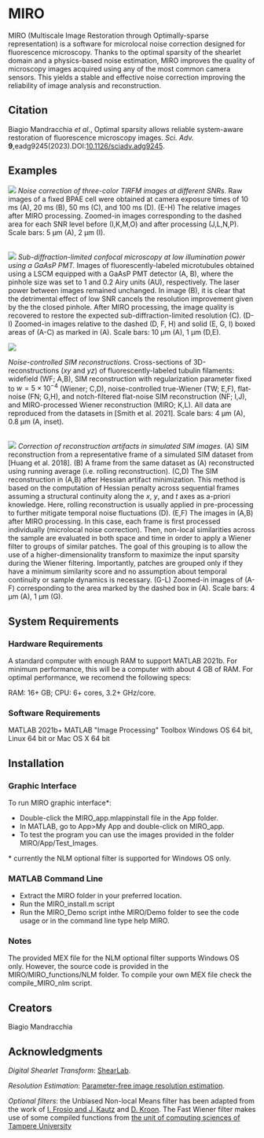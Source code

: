 MIRO
=====

MIRO (Multiscale Image Restoration through Optimally-sparse representation) is a software for microlocal noise correction designed for fluorescence microscopy. Thanks to the optimal sparsity of the shearlet domain and a physics-based noise estimation, MIRO improves the quality of microscopy images acquired using any of the most common camera sensors. This yields a stable and effective noise correction improving the reliability of image analysis and reconstruction.

## Citation ##
Biagio Mandracchia *et al.*, Optimal sparsity allows reliable system-aware restoration of fluorescence microscopy images. *Sci. Adv.* **9**,eadg9245(2023).DOI:[10.1126/sciadv.adg9245](https://www.science.org/doi/10.1126/sciadv.adg9245).

## Examples ##

![](Figures/Image_TIRF.png)
*Noise correction of three-color TIRFM images at different SNRs*. Raw images of a fixed BPAE cell were obtained at camera exposure times of 10 ms (A), 20 ms (B), 50 ms (C), and 100 ms (D). (E-H) The relative images after MIRO processing. Zoomed-in images corresponding to the dashed area for each SNR level before (I,K,M,O) and after processing (J,L,N,P). Scale bars: 5 &mu;m (A), 2 &mu;m (I).  
&nbsp;  

![](Figures/Image_Confocal.png)
*Sub-diffraction-limited confocal microscopy at low illumination power using a GaAsP PMT.* 
Images of fluorescently-labeled microtubules obtained using a LSCM equipped with a GaAsP PMT detector (A, B), where the pinhole size was set to 1 and 0.2 Airy units (AU), respectively. 
The laser power between images remained unchanged. In image (B), it is clear that the detrimental effect of low SNR cancels the resolution improvement given by the the closed pinhole. 
After MIRO processing, the image quality is recovered to restore the expected sub-diffraction-limited resolution (C). 
(D-I) Zoomed-in images relative to the dashed (D, F, H) and solid (E, G, I) boxed areas of (A-C) as marked in (A). Scale bars: 10 &mu;m (A), 1 &mu;m (D,E).
&nbsp;  


![](Figures/Image_SIM1.png)

*Noise-controlled SIM reconstructions*. Cross-sections of 3D-reconstructions (*xy* and *yz*) of fluorescently-labeled tubulin filaments: widefield (WF; A,B), SIM reconstruction with regularization parameter fixed to $w=5\times{}10^{-4}$ (Wiener; C,D), noise-controlled true-Wiener (TW; E,F), flat-noise (FN; G,H), and notch-filtered flat-noise SIM reconstruction (NF; I,J), and MIRO-processed Wiener reconstruction (MIRO; K,L).
All data are reproduced from the datasets in [Smith et al. 2021].
Scale bars: 4 &mu;m (A), 0.8 &mu;m (A, inset).  
&nbsp;  



![](Figures/Image_SIM2.png)
*Correction of reconstruction artifacts in simulated SIM images*. (A) SIM reconstruction from a representative frame of a simulated SIM dataset from [Huang et al. 2018]. (B) A frame from the same dataset as (A) reconstructed using running average (i.e. rolling reconstruction). (C,D) The SIM reconstruction in (A,B) after Hessian artifact minimization. This method is based on the computation of Hessian penalty across sequential frames assuming a structural continuity along the *x*, *y*, and *t* axes as a-priori knowledge. Here, rolling reconstruction is usually applied in pre-processing to further mitigate temporal noise fluctuations (D). (E,F) The images in (A,B) after MIRO processing. 
In this case, each frame is first processed individually (microlocal noise correction). 
Then, non-local similarities across the sample are evaluated in both space and time in order to apply a Wiener filter to groups of similar patches. 
The goal of this grouping is to allow the use of a higher-dimensionality transform to maximize the input sparsity during the Wiener filtering. Importantly, patches are grouped only if they have a minimum similarity score and no assumption about temporal continuity or sample dynamics is necessary. (G-L) Zoomed-in images of (A-F) corresponding to the area marked by the dashed box in (A). Scale bars: 4 &mu;m (A), 1 &mu;m (G).
&nbsp;  


## System Requirements ##

### Hardware Requirements ###
A standard computer with enough RAM to support MATLAB 2021b. For minimum performance, this will be a computer with about 4 GB of RAM. For optimal performance, we recomend the following specs:

RAM: 16+ GB; 
CPU: 6+ cores, 3.2+ GHz/core.

### Software Requirements ###
MATLAB 2021b+ 
MATLAB "Image Processing" Toolbox
Windows OS 64 bit, Linux 64 bit or Mac OS X 64 bit

## Installation ##

### Graphic Interface ###
To run MIRO graphic interface\*:

 - Double-click the MIRO_app.mlappinstall file in the App folder.
 - In MATLAB, go to App>My App and double-click on MIRO_app.
 - To test the program you can use the images provided in the folder MIRO/App/Test_Images.

\* currently the NLM optional filter is supported for Windows OS only.
 
### MATLAB Command Line ###

 - Extract the MIRO folder in your preferred location.
 - Run the MIRO_install.m script
 - Run the MIRO_Demo script inthe MIRO/Demo folder to see the code usage or in the command line type help MIRO.

### Notes ###

The provided MEX file for the NLM optional filter supports Windows OS only. However, the source code is provided in the MIRO/MIRO_functions/NLM folder.
To compile your own MEX file check the compile_MIRO_nlm script. 

## Creators ##

Biagio Mandracchia

## Acknowledgments ##

*Digital Shearlet Transform*: [ShearLab](https://shearlab.math.lmu.de).

*Resolution Estimation*: [Parameter-free image resolution estimation](https://www.nature.com/articles/s41592-019-0515-7).

*Optional filters*: the Unbiased Non-local Means filter has been adapted from the work of [I. Frosio and J. Kautz](https://ieeexplore.ieee.org/document/8463600) and [D. Kroon](https://mathworks.com/matlabcentral/fileexchange/27395-fast-non-local-means-1d-2d-color-and-3d?s_tid=prof_contriblnk).
The Fast Wiener filter makes use of some compiled functions from
[the unit of computing sciences of Tampere University](https://webpages.tuni.fi/foi/GCF-BM3D/)

